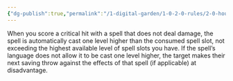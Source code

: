 ```yaml
---
{"dg-publish":true,"permalink":"/1-digital-garden/1-0-2-0-rules/2-0-house-rules/02-08-critical-hits/"}
---
```


When you score a critical hit with a spell that does not deal damage, the spell is automatically cast one level higher than the consumed spell slot, not exceeding the highest available level of spell slots you have. If the spell’s language does not allow it to be cast one level higher, the target makes their next saving throw against the effects of that spell (if applicable) at disadvantage.